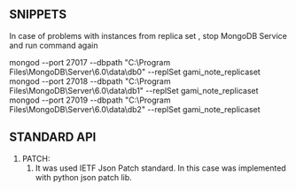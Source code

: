 ## SNIPPETS

In case of problems with instances from replica set , stop MongoDB Service and run command again

mongod --port 27017 --dbpath "C:\Program Files\MongoDB\Server\6.0\data\db0" --replSet gami_note_replicaset
mongod --port 27018 --dbpath "C:\Program Files\MongoDB\Server\6.0\data\db1" --replSet gami_note_replicaset
mongod --port 27019 --dbpath "C:\Program Files\MongoDB\Server\6.0\data\db2" --replSet gami_note_replicaset

## STANDARD API

1. PATCH:
   1. It was used IETF Json Patch standard. In this case was implemented with python json patch lib.